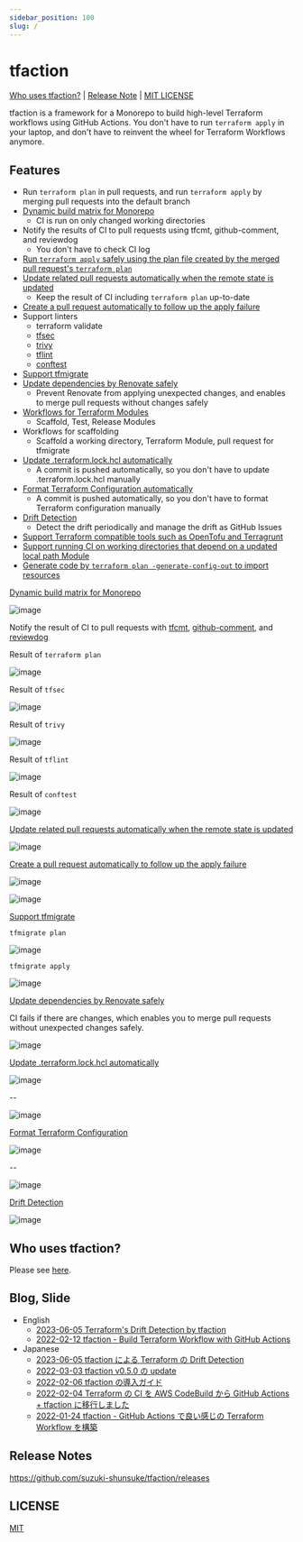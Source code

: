 ```yaml
---
sidebar_position: 100
slug: /
---
```


# tfaction

[Who uses tfaction?](https://github.com/suzuki-shunsuke/tfaction#who-uses-tfaction) | [Release Note](https://github.com/suzuki-shunsuke/tfaction/releases) | [MIT LICENSE](https://github.com/suzuki-shunsuke/tfaction/blob/main/LICENSE)

tfaction is a framework for a Monorepo to build high-level Terraform workflows using GitHub Actions.
You don't have to run `terraform apply` in your laptop, and don't have to reinvent the wheel for Terraform Workflows anymore.

## Features

- Run `terraform plan` in pull requests, and run `terraform apply` by merging pull requests into the default branch
- [Dynamic build matrix for Monorepo](/tfaction/docs/feature/build-matrix)
  - CI is run on only changed working directories
- Notify the results of CI to pull requests using tfcmt, github-comment, and reviewdog
  - You don't have to check CI log
- [Run `terraform apply` safely using the plan file created by the merged pull request's `terraform plan`](/tfaction/docs/feature/plan-file)
- [Update related pull requests automatically when the remote state is updated](/tfaction/docs/feature/auto-update-related-prs)
  - Keep the result of CI including `terraform plan` up-to-date
- [Create a pull request automatically to follow up the apply failure](/tfaction/docs/feature/follow-up-pr)
- Support linters
  - terraform validate
  - [tfsec](https://github.com/aquasecurity/tfsec)
  - [trivy](https://github.com/aquasecurity/trivy)
  - [tflint](https://github.com/terraform-linters/tflint)
  - [conftest](https://www.conftest.dev/)
- [Support tfmigrate](/tfaction/docs/feature/tfmigrate)
- [Update dependencies by Renovate safely](/tfaction/docs/feature/renovate)
  - Prevent Renovate from applying unexpected changes, and enables to merge pull requests without changes safely
- [Workflows for Terraform Modules](/tfaction/docs/feature/module)
  - Scaffold, Test, Release Modules
- Workflows for scaffolding
  - Scaffold a working directory, Terraform Module, pull request for tfmigrate
- [Update .terraform.lock.hcl automatically](/tfaction/docs/feature/auto-fix)
  - A commit is pushed automatically, so you don't have to update .terraform.lock.hcl manually
- [Format Terraform Configuration automatically](/tfaction/docs/feature/auto-fix)
  - A commit is pushed automatically, so you don't have to format Terraform configuration manually
- [Drift Detection](/tfaction/docs/feature/drift-detection)
  - Detect the drift periodically and manage the drift as GitHub Issues
- [Support Terraform compatible tools such as OpenTofu and Terragrunt](/tfaction/docs/feature/use-terraform-compatible-tool)
- [Support running CI on working directories that depend on a updated local path Module](/tfaction/docs/feature/local-path-module)
- [Generate code by `terraform plan -generate-config-out` to import resources](/tfaction/docs/feature/generate-config-out)

[Dynamic build matrix for Monorepo](/tfaction/docs/feature/build-matrix)

![image](https://user-images.githubusercontent.com/13323303/151699474-b6cf9927-a0d1-4eb7-85fd-19504432362c.png)

Notify the result of CI to pull requests with [tfcmt](https://github.com/suzuki-shunsuke/tfcmt), [github-comment](https://github.com/suzuki-shunsuke/github-comment), and [reviewdog](https://github.com/reviewdog/reviewdog)

Result of `terraform plan`

![image](https://user-images.githubusercontent.com/13323303/147400233-8b9411d6-0255-4c36-9e9f-35e44223c979.png)

Result of `tfsec`

![image](https://user-images.githubusercontent.com/13323303/153747798-0e6ac3d4-e335-4c20-8e2a-1f5b43205ff3.png)

Result of `trivy`

![image](https://github.com/suzuki-shunsuke/trivy-config-action/assets/13323303/e4d7f6f7-3df3-44bb-8f98-535173ce096e)

Result of `tflint`

![image](https://user-images.githubusercontent.com/13323303/153742833-403ea6c5-a780-4d2a-a30c-3a481c0971b1.png)

Result of `conftest`

![image](https://user-images.githubusercontent.com/13323303/150035710-249c4cbd-47fa-46d7-ae0d-28ab4ace1a64.png)

[Update related pull requests automatically when the remote state is updated](/tfaction/docs/feature/auto-update-related-prs)

![image](https://user-images.githubusercontent.com/13323303/151699327-ba31892c-c4a6-47e7-a944-15fca81dfbfb.png)

[Create a pull request automatically to follow up the apply failure](/tfaction/docs/feature/follow-up-pr)

![image](https://user-images.githubusercontent.com/13323303/151699230-1c109a57-47d1-4c3b-9c3a-4dfec786a043.png)

![image](https://user-images.githubusercontent.com/13323303/151699142-6d19cd51-eac5-4f69-bfe5-7920df69edc6.png)

[Support tfmigrate](/tfaction/docs/feature/tfmigrate)

`tfmigrate plan`

![image](https://user-images.githubusercontent.com/13323303/150029520-fd3aac78-d76a-41ee-9df0-a7fc02fb12b7.png)

`tfmigrate apply`

![image](https://user-images.githubusercontent.com/13323303/150029697-316218e0-cb1e-4a8d-ad5c-0c12e1cb68dc.png)

[Update dependencies by Renovate safely](/tfaction/docs/feature/renovate)

CI fails if there are changes, which enables you to merge pull requests without unexpected changes safely.

![image](https://user-images.githubusercontent.com/13323303/150064670-2c6a646f-81f2-496f-b69a-873b6469593e.png)

[Update .terraform.lock.hcl automatically](/tfaction/docs/feature/auto-fix)

![image](https://user-images.githubusercontent.com/13323303/155866735-85f964d8-7bb7-411c-9b20-5f7abcea3e1a.png)

--

![image](https://user-images.githubusercontent.com/13323303/155866753-32012a3b-02fe-4f58-935e-178283ae2c77.png)

[Format Terraform Configuration](/tfaction/docs/feature/auto-fix)

![image](https://user-images.githubusercontent.com/13323303/155866979-52dd2e6f-9885-4af1-bac0-abd1280fdea5.png)

--

![image](https://user-images.githubusercontent.com/13323303/155866989-8cbcd50e-4764-4f47-a50f-102d04a04f89.png)

[Drift Detection](/tfaction/docs/feature/drift-detection)

![image](https://user-images.githubusercontent.com/13323303/233079963-68765f2e-1efd-4278-b6c3-145eae9ef9c0.png)

## Who uses tfaction?

Please see [here](https://github.com/suzuki-shunsuke/tfaction#who-uses-tfaction).

## Blog, Slide

- English
  - [2023-06-05 Terraform's Drift Detection by tfaction](https://dev.to/suzukishunsuke/terraforms-drift-detection-by-tfaction-1dkh)
  - [2022-02-12 tfaction - Build Terraform Workflow with GitHub Actions](https://speakerdeck.com/szksh/tfaction-build-terraform-workflow-with-github-actions)
- Japanese
  - [2023-06-05 tfaction による Terraform の Drift Detection](https://zenn.dev/shunsuke_suzuki/articles/tfaction-drift-detection)
  - [2022-03-03 tfaction v0.5.0 の update](https://zenn.dev/shunsuke_suzuki/articles/tfaction-v050)
  - [2022-02-06 tfaction の導入ガイド](https://zenn.dev/shunsuke_suzuki/articles/tfaction-setup)
  - [2022-02-04 Terraform の CI を AWS CodeBuild から GitHub Actions + tfaction に移行しました](https://blog.studysapuri.jp/entry/2022/02/04/080000)
  - [2022-01-24 tfaction - GitHub Actions で良い感じの Terraform Workflow を構築](https://zenn.dev/shunsuke_suzuki/articles/tfaction-introduction)

## Release Notes

https://github.com/suzuki-shunsuke/tfaction/releases

## LICENSE

[MIT](https://github.com/suzuki-shunsuke/tfaction/blob/main/LICENSE)

